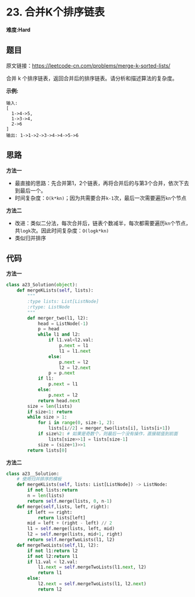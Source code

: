 # 23. 合并K个排序链表
**难度:Hard**
## 题目
原文链接：https://leetcode-cn.com/problems/merge-k-sorted-lists/

合并 k 个排序链表，返回合并后的排序链表。请分析和描述算法的复杂度。

**示例:**
```
输入:
[
  1->4->5,
  1->3->4,
  2->6
]
输出: 1->1->2->3->4->4->5->6
```

## 思路
**方法一** 
* 最直接的思路：先合并第1，2个链表，再将合并后的与第3个合并，依次下去到最后一个。
* 时间复杂度：`O(k*kn)`；因为共需要合并`k-1`次，最后一次需要遍历`kn`个节点

**方法二** 
* 改进：类似二分法，每次合并后，链表个数减半，每次都需要遍历`kn`个节点，共`logk`次。因此时间复杂度：`O(logk*kn)`
* 类似归并排序

## 代码
**方法一** 
```python
class a23_Solution(object):
    def mergeKLists(self, lists):
        """
        :type lists: List[ListNode]
        :rtype: ListNode
        """
        def merger_two(l1, l2):
            head = ListNode(-1)
            p = head
            while l1 and l2:
                if l1.val<l2.val:
                    p.next = l1
                    l1 = l1.next
                else:
                    p.next = l2
                    l2 = l2.next
                p = p.next
            if l1:
                p.next = l1
            else:
                p.next = l2
            return head.next
        size = len(lists)
        if size<1: return
        while size > 1:
            for i in range(0, size-1, 2):
                lists[i//2] = merger_two(lists[i], lists[i+1])
            if size%2: # 如果是奇数个，则最后一个没有操作，直接赋值到前面
                lists[size>>1] = lists[size-1]
            size = (size+1)>>1
        return lists[0]
```
**方法二** 
```python
class a23__Solution:
    # 使用归并排序的模板
    def mergeKLists(self, lists: List[ListNode]) -> ListNode:
        if not lists:return
        n = len(lists)
        return self.merge(lists, 0, n-1)
    def merge(self,lists, left, right):
        if left == right:
            return lists[left]
        mid = left + (right - left) // 2
        l1 = self.merge(lists, left, mid)
        l2 = self.merge(lists, mid+1, right)
        return self.mergeTwoLists(l1, l2)
    def mergeTwoLists(self,l1, l2):
        if not l1:return l2
        if not l2:return l1
        if l1.val < l2.val:
            l1.next = self.mergeTwoLists(l1.next, l2)
            return l1
        else:
            l2.next = self.mergeTwoLists(l1, l2.next)
            return l2
```
